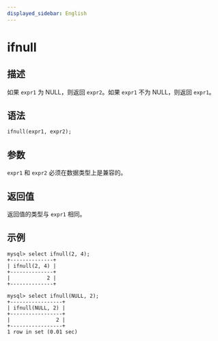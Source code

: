 ```yaml
---
displayed_sidebar: English
---
```


# ifnull

## 描述

如果 `expr1` 为 NULL，则返回 `expr2`。如果 `expr1` 不为 NULL，则返回 `expr1`。

## 语法

```Haskell
ifnull(expr1, expr2);
```

## 参数

`expr1` 和 `expr2` 必须在数据类型上是兼容的。

## 返回值

返回值的类型与 `expr1` 相同。

## 示例

```Plain
mysql> select ifnull(2, 4);
+--------------+
| ifnull(2, 4) |
+--------------+
|            2 |
+--------------+

mysql> select ifnull(NULL, 2);
+-----------------+
| ifnull(NULL, 2) |
+-----------------+
|               2 |
+-----------------+
1 row in set (0.01 sec)
```